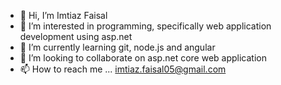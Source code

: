 - 👋 Hi, I’m Imtiaz Faisal
- 👀 I’m interested in programming, specifically web application development using asp.net
- 🌱 I’m currently learning git, node.js and angular
- 💞️ I’m looking to collaborate on asp.net core web application
- 📫 How to reach me ... imtiaz.faisal05@gmail.com
<a href="https://www.linkedin.com/in/imtiazfaisal/"><img src="https://cdn-icons-png.flaticon.com/512/174/174857.png" width="10" height="10"></a>



